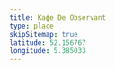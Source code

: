 ```yaml
---
title: Кафе De Observant
type: place
skipSitemap: true
latitude: 52.156767
longitude: 5.385033
---
```

